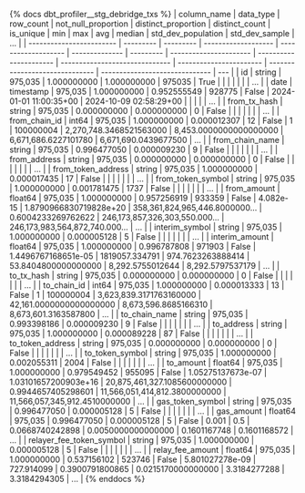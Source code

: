 {% docs dbt_profiler__stg_debridge_txs  %}
| column_name              | data_type | row_count | not_null_proportion | distinct_proportion | distinct_count | is_unique | min                    | max                    |                            avg |                  median |             std_dev_population |                 std_dev_sample | ... |
| ------------------------ | --------- | --------- | ------------------- | ------------------- | -------------- | --------- | ---------------------- | ---------------------- | ------------------------------ | ----------------------- | ------------------------------ | ------------------------------ | --- |
| id                       | string    |   975,035 |         1.000000000 |         1.000000000 |         975035 |      True |                        |                        |                                |                         |                                |                                | ... |
| date                     | timestamp |   975,035 |         1.000000000 |         0.952555549 |         928775 |     False | 2024-01-01 11:00:35+00 | 2024-10-09 02:58:29+00 |                                |                         |                                |                                | ... |
| from_tx_hash             | string    |   975,035 |         0.000000000 |         0.000000000 |              0 |     False |                        |                        |                                |                         |                                |                                | ... |
| from_chain_id            | int64     |   975,035 |         1.000000000 |         0.000012307 |             12 |     False | 1                      | 100000004              |        2,270,748.3468521563000 |  8,453.0000000000000000 |           6,671,686.6227101780 |           6,671,690.0439677500 | ... |
| from_chain_name          | string    |   975,035 |         0.996477050 |         0.000009230 |              9 |     False |                        |                        |                                |                         |                                |                                | ... |
| from_address             | string    |   975,035 |         0.000000000 |         0.000000000 |              0 |     False |                        |                        |                                |                         |                                |                                | ... |
| from_token_address       | string    |   975,035 |         1.000000000 |         0.000017435 |             17 |     False |                        |                        |                                |                         |                                |                                | ... |
| from_token_symbol        | string    |   975,035 |         1.000000000 |         0.001781475 |           1737 |     False |                        |                        |                                |                         |                                |                                | ... |
| from_amount              | float64   |   975,035 |         1.000000000 |         0.957256919 |         933359 |     False | 4.082e-15              | 1.8790966830719828e+20 | 358,361,824,965,446.8000000... |      0.6004233269762622 | 246,173,857,326,303,550.000... | 246,173,983,564,872,740.000... | ... |
| interim_symbol           | string    |   975,035 |         1.000000000 |         0.000005128 |              5 |     False |                        |                        |                                |                         |                                |                                | ... |
| interim_amount           | float64   |   975,035 |         1.000000000 |         0.996787808 |         971903 |     False | 1.4496767168651e-05    | 1819057.334791         |              974.7623263888414 |     53.8404800000000000 |               8,292.5755012644 |               8,292.5797537179 | ... |
| to_tx_hash               | string    |   975,035 |         0.000000000 |         0.000000000 |              0 |     False |                        |                        |                                |                         |                                |                                | ... |
| to_chain_id              | int64     |   975,035 |         1.000000000 |         0.000013333 |             13 |     False | 1                      | 100000004              |        3,623,839.3171763160000 | 42,161.0000000000000000 |           8,673,596.8685166310 |           8,673,601.3163587800 | ... |
| to_chain_name            | string    |   975,035 |         0.993398186 |         0.000009230 |              9 |     False |                        |                        |                                |                         |                                |                                | ... |
| to_address               | string    |   975,035 |         1.000000000 |         0.000089228 |             87 |     False |                        |                        |                                |                         |                                |                                | ... |
| to_token_address         | string    |   975,035 |         0.000000000 |         0.000000000 |              0 |     False |                        |                        |                                |                         |                                |                                | ... |
| to_token_symbol          | string    |   975,035 |         1.000000000 |         0.002055311 |           2004 |     False |                        |                        |                                |                         |                                |                                | ... |
| to_amount                | float64   |   975,035 |         1.000000000 |         0.979549452 |         955095 |     False | 1.05275137673e-07      | 1.03101657200903e+16   |   20,875,461,327.1085600000000 |      0.9944657405298601 |  11,566,051,414,812.3800000000 |  11,566,057,345,912.4510000000 | ... |
| gas_token_symbol         | string    |   975,035 |         0.996477050 |         0.000005128 |              5 |     False |                        |                        |                                |                         |                                |                                | ... |
| gas_amount               | float64   |   975,035 |         0.996477050 |         0.000005128 |              5 |     False | 0.001                  | 0.5                    |                0.0668740242898 |      0.0050000000000000 |                   0.1601167748 |                   0.1601168572 | ... |
| relayer_fee_token_symbol | string    |   975,035 |         1.000000000 |         0.000005128 |              5 |     False |                        |                        |                                |                         |                                |                                | ... |
| relay_fee_amount         | float64   |   975,035 |         1.000000000 |         0.537156102 |         523746 |     False | 5.801027278e-09        | 727.914099             |                0.3900791800865 |      0.0215170000000000 |                   3.3184277288 |                   3.3184294305 | ... |
{% enddocs %}